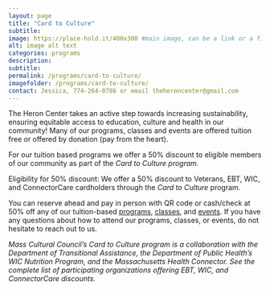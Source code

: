 ```yaml
---
layout: page
title: "Card to Culture"
subtitle: 
image: https://place-hold.it/400x300 #main image, can be a link or a file in assets/img/portfolio
alt: image alt text
categories: programs
description:
subtitle:
permalink: /programs/card-to-culture/
imagefolder: /programs/card-to-culture/
contact: Jessica, 774-264-0786 or email theheroncenter@gmail.com
---
```



The Heron Center takes an active step towards increasing sustainability, ensuring equitable access to education, culture and health in our community!
Many of our programs, classes and events are offered tuition free or offered by donation (pay from the heart).

For our tuition based programs we offer a 50% discount to eligible members of our community as part of the *Card to Culture program.*

Eligibility for 50% discount:
We offer a 50% discount to Veterans, EBT, WIC, and ConnectorCare cardholders through the *Card to Culture* program.

You can reserve ahead and pay in person with QR code or cash/check at 50% off any of our tuition-based [programs](/programs/), [classes](/classes/), and [events](/events/). If you have any questions about how to attend our programs, classes, or events, do not hesitate to reach out to us.

*Mass Cultural Council’s Card to Culture program is a collaboration with the Department of Transitional Assistance, the Department of Public Health’s WIC Nutrition Program, and the Massachusetts Health Connector. See the complete list of participating organizations offering EBT, WIC, and ConnectorCare discounts.*
